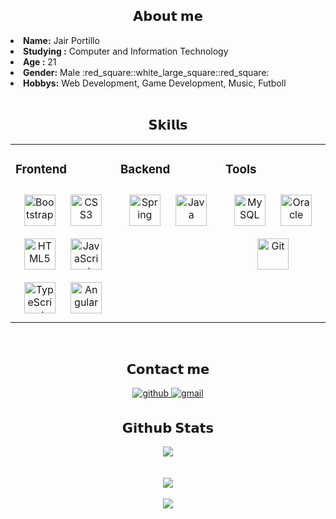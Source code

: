 <h2 align="center"> 𝗔𝗯𝗼𝘂𝘁 𝗺𝗲 </h2>
  <div align="center">
<!-- <img src="https://64.media.tumblr.com/e1f1c97123ae217eb731500e502e0083/tumblr_n9dxcikmIU1qc9zfzo7_r1_250.gif" align="right"> -->
  </div>
<li>
 <b>Name:</b> Jair Portillo </li>
<li>
<b>Studying :</b> Computer and Information Technology
</li>
<li>
 <b>Age :</b> 21
</li>
<li>
<b>Gender:</b> Male :red_square::white_large_square::red_square:
</li>
<li>
<b>Hobbys:</b> Web Development, Game Development, Music, Futboll
</li>
</div>
<div>

<br/>  

<h2 align="center"> 𝗦𝗸𝗶𝗹𝗹𝘀 </h2>
  <div align="center">
<table><tr><td valign="top" width="33%">



### Frontend  
<div align="center">  
<a href="https://getbootstrap.com/docs/3.4/javascript/" target="_blank"><img style="margin: 10px" src="https://profilinator.rishav.dev/skills-assets/bootstrap-plain.svg" alt="Bootstrap" height="50" /></a>  
<a href="https://www.w3schools.com/css/" target="_blank"><img style="margin: 10px" src="https://profilinator.rishav.dev/skills-assets/css3-original-wordmark.svg" alt="CSS3" height="50" /></a>  
<a href="https://en.wikipedia.org/wiki/HTML5" target="_blank"><img style="margin: 10px" src="https://profilinator.rishav.dev/skills-assets/html5-original-wordmark.svg" alt="HTML5" height="50" /></a>  
<a href="https://www.javascript.com/" target="_blank"><img style="margin: 10px" src="https://profilinator.rishav.dev/skills-assets/javascript-original.svg" alt="JavaScript" height="50" /></a>  
<a href="https://www.typescriptlang.org/" target="_blank"><img style="margin: 10px" src="https://profilinator.rishav.dev/skills-assets/typescript-original.svg" alt="TypeScript" height="50" /></a>  
<a href="https://angular.io/" target="_blank"><img style="margin: 10px" src="https://profilinator.rishav.dev/skills-assets/angularjs-original.svg" alt="Angular" height="50" /></a>  
</div>

</td><td valign="top" width="33%">



### Backend  
<div align="center">  
<a href="https://docs.spring.io/spring-framework/docs/3.0.x/reference/expressions.html#:~:text=The%20Spring%20Expression%20Language%20(SpEL,and%20basic%20string%20templating%20functionality." target="_blank"><img style="margin: 10px" src="https://profilinator.rishav.dev/skills-assets/springio-icon.svg" alt="Spring" height="50" /></a>  
<a href="https://www.java.com/" target="_blank"><img style="margin: 10px" src="https://profilinator.rishav.dev/skills-assets/java-original-wordmark.svg" alt="Java" height="50" /></a>  
</div>

</td><td valign="top" width="33%">



### Tools  
<div align="center">  
<a href="https://www.mysql.com/" target="_blank"><img style="margin: 10px" src="https://profilinator.rishav.dev/skills-assets/mysql-original-wordmark.svg" alt="MySQL" height="50" /></a>  
<a href="https://www.oracle.com/in/index.html" target="_blank"><img style="margin: 10px" src="https://profilinator.rishav.dev/skills-assets/oracle-original.svg" alt="Oracle" height="50" /></a>  
<a href="https://github.com/" target="_blank"><img style="margin: 10px" src="https://profilinator.rishav.dev/skills-assets/git-scm-icon.svg" alt="Git" height="50" /></a>  
</div>

</td></tr></table>  

<br/>  


## 𝗖𝗼𝗻𝘁𝗮𝗰𝘁 𝗺𝗲 
<a href="https://github.com/ederromero28" target="_blank">
<img src=https://img.shields.io/badge/github-%2324292e.svg?&style=for-the-badge&logo=github&logoColor=white alt=github style="margin-bottom: 5px;" />
</a>  
<a href="mailto:ederromero32@gmai.com">
<img src=https://img.shields.io/badge/Gmail-%2324292e.svg?&style=for-the-badge&logo=Gmail&logoColor=red alt=gmail style="margin-bottom: 5px;" />
</a>  

<br/>  


## 𝗚𝗶𝘁𝗵𝘂𝗯 𝗦𝘁𝗮𝘁𝘀  
<div align="center"><img src="https://github-readme-stats.vercel.app/api?username=portilloJair&theme=dark&show_icons=true&count_private=true&hide_border=true&hide_title=true" align="center" /></div>

<br/>  

<br/>  

<div align="center"><img src="https://spotify-github-profile.vercel.app/api/view?uid=2gx1dmeyoo87p1zm0cc6asow7&cover_image=true&theme=default&show_offline=false&background_color=242424&bar_color=5cbd28&bar_color_cover=false" /></div>  

<br/>  

<div align="center">
<img src="https://komarev.com/ghpvc/?username=portilloJair&&style=flat-square" align="center" />
</div>

